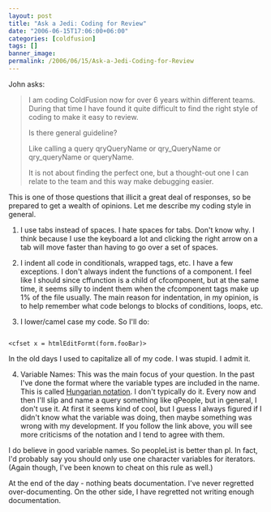 ```yaml
---
layout: post
title: "Ask a Jedi: Coding for Review"
date: "2006-06-15T17:06:00+06:00"
categories: [coldfusion]
tags: []
banner_image: 
permalink: /2006/06/15/Ask-a-Jedi-Coding-for-Review
---
```


John asks:

<blockquote>
I am coding ColdFusion now for over 6 years within different teams. During that time I have found it quite difficult to find the right style of coding to make it easy to review.

Is there general guideline?

Like calling a query qryQueryName or qry_QueryName or qry_queryName or queryName.

It is not about finding the perfect one, but a thought-out one I can relate to the team and this way make debugging easier.
</blockquote>

This is one of those questions that illicit a great deal of responses, so be prepared to get a wealth of opinions. Let me describe my coding style in general.

1) I use tabs instead of spaces. I hate spaces for tabs. Don't know why. I think because I use the keyboard a lot and clicking the right arrow on a tab will move faster than having to go over a set of spaces.

2) I indent all code in conditionals, wrapped tags, etc. I have a few exceptions. I don't always indent the functions of a component. I feel like I should since cffunction is a child of cfcomponent, but at the same time, it seems silly to indent them when the cfcomponent tags make up 1% of the file usually. The main reason for indentation, in my opinion, is to help remember what code belongs to blocks of conditions, loops, etc. 

3) I lower/camel case my code. So I'll do:

<code>
&lt;cfset x = htmlEditFormt(form.fooBar)&gt;
</code>

In the old days I used to capitalize all of my code. I was stupid. I admit it.

4) Variable Names: This was the main focus of your question. In the past I've done the format where the variable types are included in the name. This is called <a href="http://en.wikipedia.org/wiki/Hungarian_notation">Hungarian notation</a>. I don't typically do it. Every now and then I'll slip and name a query something like qPeople, but in general, I don't use it. At first it seems kind of cool, but I guess I always figured if I didn't know what the variable was doing, then maybe something was wrong with my development. If you follow the link above, you will see more criticisms of the notation and I tend to agree with them.

I do believe in good variable names. So peopleList is better than pl. In fact, I'd probably say you should only use one character variables for iterators. (Again though, I've been known to cheat on this rule as well.)

At the end of the day - nothing beats documentation. I've never regretted over-documenting. On the other side, I have regretted not writing enough documentation.